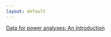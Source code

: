```yaml
---
layout: default
---
```


[Data for power analyses: An Introduction](_posts/2022-12-07-simulations-for-power-analyses.Rmd)